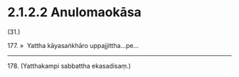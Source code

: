 

# 2.1.2.2 Anulomaokāsa





(31.)

177\. »  Yattha kāyasaṅkhāro uppajjittha…pe…

---

178\. (Yatthakampi sabbattha ekasadisaṃ.)





